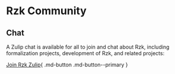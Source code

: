 # Rzk Community

## Chat

A Zulip chat is available for all to join and chat about Rzk, including formalization projects, development of Rzk, and related projects:

[Join Rzk Zulip](https://rzk-lang.zulipchat.com/register/){ .md-button .md-button--primary }
